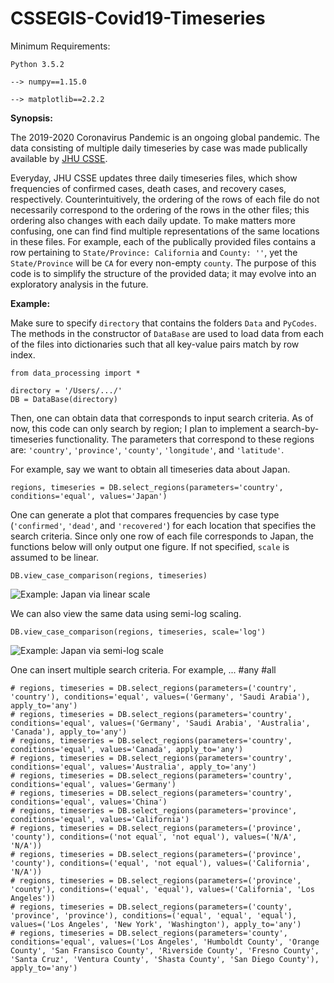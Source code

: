 # CSSEGIS-Covid19-Timeseries

Minimum Requirements:

    Python 3.5.2
    
    --> numpy==1.15.0
    
    --> matplotlib==2.2.2

**Synopsis:**

The 2019-2020 Coronavirus Pandemic is an ongoing global pandemic. The data consisting of multiple daily timeseries by case was made publically available by [JHU CSSE](https://github.com/CSSEGISandData/COVID-19). 

Everyday, JHU CSSE updates three daily timeseries files, which show frequencies of confirmed cases, death cases, and recovery cases, respectively. Counterintuitively, the ordering of the rows of each file do not necessarily correspond to the ordering of the rows in the other files; this ordering also changes with each daily update. To make matters more confusing, one can find find multiple representations of the same locations in these files. For example, each of the publically provided files contains a row pertaining to `State/Province: California` and `County: ''`, yet the `State/Province` will be `CA` for every non-empty `county`. The purpose of this code is to simplify the structure of the provided data; it may evolve into an exploratory analysis in the future. 

**Example:**

Make sure to specify `directory` that contains the folders `Data` and `PyCodes`. The methods in the constructor of `DataBase` are used to load data from each of the files into dictionaries such that all key-value pairs match by row index. 

    from data_processing import *

    directory = '/Users/.../'
    DB = DataBase(directory)

Then, one can obtain data that corresponds to input search criteria. As of now, this code can only search by region; I plan to implement a search-by-timeseries functionality. The parameters that correspond to these regions are: `'country'`, `'province'`, `'county'`, `'longitude'`, and `'latitude'`. 

For example, say we want to obtain all timeseries data about Japan.

    regions, timeseries = DB.select_regions(parameters='country', conditions='equal', values='Japan')

One can generate a plot that compares frequencies by case type (`'confirmed'`, `'dead'`, and `'recovered'`) for each location that specifies the search criteria. Since only one row of each file corresponds to Japan, the functions below will only output one figure. If not specified, `scale` is assumed to be linear.

    DB.view_case_comparison(regions, timeseries)
![Example: Japan via linear scale](https://images2.imgbox.com/e7/e7/MQCvHXav_o.png)
    
We can also view the same data using semi-log scaling.

    DB.view_case_comparison(regions, timeseries, scale='log')

![Example: Japan via semi-log scale](https://images2.imgbox.com/6b/b3/SGiBZzqV_o.png)



One can insert multiple search criteria. For example, ... #any #all



    # regions, timeseries = DB.select_regions(parameters=('country', 'country'), conditions='equal', values=('Germany', 'Saudi Arabia'), apply_to='any')
    # regions, timeseries = DB.select_regions(parameters='country', conditions='equal', values=('Germany', 'Saudi Arabia', 'Australia', 'Canada'), apply_to='any')
    # regions, timeseries = DB.select_regions(parameters='country', conditions='equal', values='Canada', apply_to='any')
    # regions, timeseries = DB.select_regions(parameters='country', conditions='equal', values='Australia', apply_to='any')
    # regions, timeseries = DB.select_regions(parameters='country', conditions='equal', values='Germany')
    # regions, timeseries = DB.select_regions(parameters='country', conditions='equal', values='China')
    # regions, timeseries = DB.select_regions(parameters='province', conditions='equal', values='California')
    # regions, timeseries = DB.select_regions(parameters=('province', 'county'), conditions=('not equal', 'not equal'), values=('N/A', 'N/A'))
    # regions, timeseries = DB.select_regions(parameters=('province', 'county'), conditions=('equal', 'not equal'), values=('California', 'N/A'))
    # regions, timeseries = DB.select_regions(parameters=('province', 'county'), conditions=('equal', 'equal'), values=('California', 'Los Angeles'))
    # regions, timeseries = DB.select_regions(parameters=('county', 'province', 'province'), conditions=('equal', 'equal', 'equal'), values=('Los Angeles', 'New York', 'Washington'), apply_to='any')
    # regions, timeseries = DB.select_regions(parameters='county', conditions='equal', values=('Los Angeles', 'Humboldt County', 'Orange County', 'San Fransisco County', 'Riverside County', 'Fresno County', 'Santa Cruz', 'Ventura County', 'Shasta County', 'San Diego County'), apply_to='any')


